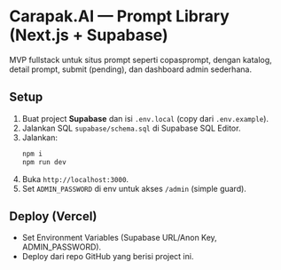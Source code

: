 # Carapak.AI — Prompt Library (Next.js + Supabase)

MVP fullstack untuk situs prompt seperti copasprompt, dengan katalog, detail prompt, submit (pending), dan dashboard admin sederhana.

## Setup
1. Buat project **Supabase** dan isi `.env.local` (copy dari `.env.example`).
2. Jalankan SQL `supabase/schema.sql` di Supabase SQL Editor.
3. Jalankan:
   ```bash
   npm i
   npm run dev
   ```
4. Buka `http://localhost:3000`.
5. Set `ADMIN_PASSWORD` di env untuk akses `/admin` (simple guard).

## Deploy (Vercel)
- Set Environment Variables (Supabase URL/Anon Key, ADMIN_PASSWORD).
- Deploy dari repo GitHub yang berisi project ini.

